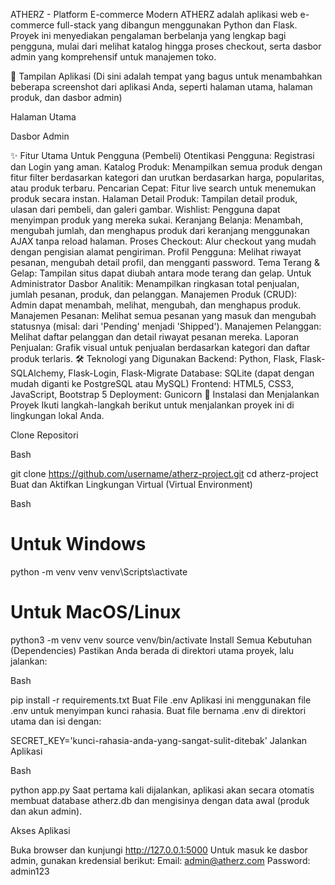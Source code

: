 ATHERZ - Platform E-commerce Modern
ATHERZ adalah aplikasi web e-commerce full-stack yang dibangun menggunakan Python dan Flask. Proyek ini menyediakan pengalaman berbelanja yang lengkap bagi pengguna, mulai dari melihat katalog hingga proses checkout, serta dasbor admin yang komprehensif untuk manajemen toko.

📸 Tampilan Aplikasi
(Di sini adalah tempat yang bagus untuk menambahkan beberapa screenshot dari aplikasi Anda, seperti halaman utama, halaman produk, dan dasbor admin)

Halaman Utama

Dasbor Admin

✨ Fitur Utama
Untuk Pengguna (Pembeli)
Otentikasi Pengguna: Registrasi dan Login yang aman.
Katalog Produk: Menampilkan semua produk dengan fitur filter berdasarkan kategori dan urutkan berdasarkan harga, popularitas, atau produk terbaru.
Pencarian Cepat: Fitur live search untuk menemukan produk secara instan.
Halaman Detail Produk: Tampilan detail produk, ulasan dari pembeli, dan galeri gambar.
Wishlist: Pengguna dapat menyimpan produk yang mereka sukai.
Keranjang Belanja: Menambah, mengubah jumlah, dan menghapus produk dari keranjang menggunakan AJAX tanpa reload halaman.
Proses Checkout: Alur checkout yang mudah dengan pengisian alamat pengiriman.
Profil Pengguna: Melihat riwayat pesanan, mengubah detail profil, dan mengganti password.
Tema Terang & Gelap: Tampilan situs dapat diubah antara mode terang dan gelap.
Untuk Administrator
Dasbor Analitik: Menampilkan ringkasan total penjualan, jumlah pesanan, produk, dan pelanggan.
Manajemen Produk (CRUD): Admin dapat menambah, melihat, mengubah, dan menghapus produk.
Manajemen Pesanan: Melihat semua pesanan yang masuk dan mengubah statusnya (misal: dari 'Pending' menjadi 'Shipped').
Manajemen Pelanggan: Melihat daftar pelanggan dan detail riwayat pesanan mereka.
Laporan Penjualan: Grafik visual untuk penjualan berdasarkan kategori dan daftar produk terlaris.
🛠️ Teknologi yang Digunakan
Backend: Python, Flask, Flask-SQLAlchemy, Flask-Login, Flask-Migrate
Database: SQLite (dapat dengan mudah diganti ke PostgreSQL atau MySQL)
Frontend: HTML5, CSS3, JavaScript, Bootstrap 5
Deployment: Gunicorn
🚀 Instalasi dan Menjalankan Proyek
Ikuti langkah-langkah berikut untuk menjalankan proyek ini di lingkungan lokal Anda.

Clone Repositori

Bash

git clone https://github.com/username/atherz-project.git
cd atherz-project
Buat dan Aktifkan Lingkungan Virtual (Virtual Environment)

Bash

# Untuk Windows
python -m venv venv
venv\Scripts\activate

# Untuk MacOS/Linux
python3 -m venv venv
source venv/bin/activate
Install Semua Kebutuhan (Dependencies)
Pastikan Anda berada di direktori utama proyek, lalu jalankan:

Bash

pip install -r requirements.txt
Buat File .env
Aplikasi ini menggunakan file .env untuk menyimpan kunci rahasia. Buat file bernama .env di direktori utama dan isi dengan:

SECRET_KEY='kunci-rahasia-anda-yang-sangat-sulit-ditebak'
Jalankan Aplikasi

Bash

python app.py
Saat pertama kali dijalankan, aplikasi akan secara otomatis membuat database atherz.db dan mengisinya dengan data awal (produk dan akun admin).

Akses Aplikasi

Buka browser dan kunjungi http://127.0.0.1:5000
Untuk masuk ke dasbor admin, gunakan kredensial berikut:
Email: admin@atherz.com
Password: admin123
